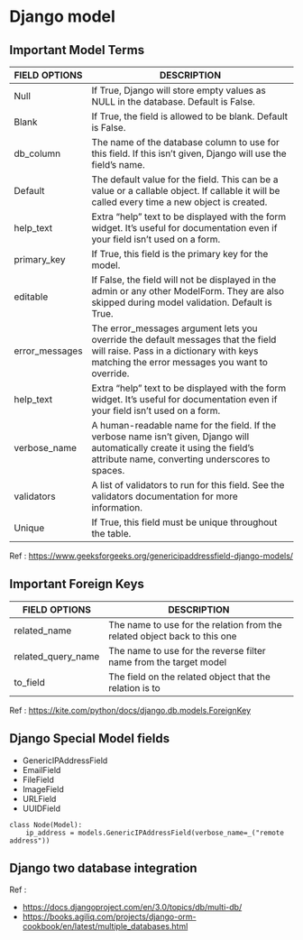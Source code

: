 # Django model  

## Important Model Terms 

| FIELD OPTIONS	| DESCRIPTION | 
| ------------- | ------------- |
| Null	        | If True, Django will store empty values as NULL in the database. Default is False.|
| Blank	        | If True, the field is allowed to be blank. Default is False.|
| db_column	    | The name of the database column to use for this field. If this isn’t given, Django will use the field’s name.|
|Default	    | The default value for the field. This can be a value or a callable object. If callable it will be called every time a new object is created.|
|help_text	    | Extra “help” text to be displayed with the form widget. It’s useful for documentation even if your field isn’t used on a form.|
|primary_key	|If True, this field is the primary key for the model.|
|editable	    |If False, the field will not be displayed in the admin or any other ModelForm. They are also skipped during model validation. Default is True.|
|error_messages	|The error_messages argument lets you override the default messages that the field will raise. Pass in a dictionary with keys matching the error messages you want to override.|
|help_text	    |Extra “help” text to be displayed with the form widget. It’s useful for documentation even if your field isn’t used on a form.|
|verbose_name	|A human-readable name for the field. If the verbose name isn’t given, Django will automatically create it using the field’s attribute name, converting underscores to spaces.|
|validators	    |A list of validators to run for this field. See the validators documentation for more information.|
|Unique	    |If True, this field must be unique throughout the table.|


Ref : https://www.geeksforgeeks.org/genericipaddressfield-django-models/ 

## Important Foreign Keys
| FIELD OPTIONS	| DESCRIPTION | 
| ------------- | ------------- |
|related_name   | The name to use for the relation from the related object back to this one |
|related_query_name | The name to use for the reverse filter name from the target model |
|to_field   | The field on the related object that the relation is to|

Ref : https://kite.com/python/docs/django.db.models.ForeignKey

## Django Special Model fields
- GenericIPAddressField
- EmailField
- FileField
- ImageField
- URLField
- UUIDField


```
class Node(Model): 
    ip_address = models.GenericIPAddressField(verbose_name=_("remote address")) 
```

## Django two database integration

Ref : 
- https://docs.djangoproject.com/en/3.0/topics/db/multi-db/
- https://books.agiliq.com/projects/django-orm-cookbook/en/latest/multiple_databases.html
